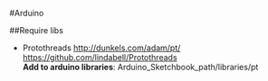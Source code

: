 #Arduino

##Require libs
* Protothreads http://dunkels.com/adam/pt/ https://github.com/lindabell/Protothreads   
	**Add to arduino libraries**: Arduino_Sketchbook_path/libraries/pt
